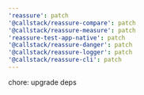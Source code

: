 ```yaml
---
'reassure': patch
'@callstack/reassure-compare': patch
'@callstack/reassure-measure': patch
'reassure-test-app-native': patch
'@callstack/reassure-danger': patch
'@callstack/reassure-logger': patch
'@callstack/reassure-cli': patch
---
```


chore: upgrade deps
